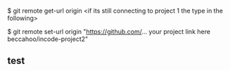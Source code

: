 
<!-- //////forward slash -->
$ git remote get-url origin
<if its still connecting to project 1 the type in the following> 

$ git remote set-url origin "https://github.com/... your project link here beccahoo/incode-project2" 

## test
<!-- >

